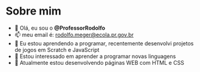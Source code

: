 # Sobre mim
- 👋 Olá, eu sou o **@ProfessorRodolfo**
- 📫 meu email é: rodolfo.meger@ecola.pr.gov.br
- 🌱 Eu estou aprendendo a programar, recentemente desenvolvi projetos de jogos em Scratch e JavaScript 
- 💞️ Estou interessado em aprender a programar novas linguagens
- 👀 Atualmente estou desenvolvendo páginas WEB com HTML e CSS

<!---
ProfesorRodolfo/ProfesorRodolfo is a ✨ special ✨ repository because its `README.md` (this file) appears on your GitHub profile.
You can click the Preview link to take a look at your changes.
--->
